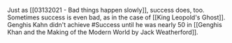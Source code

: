 Just as [[03132021 - Bad things happen slowly]], success does, too. Sometimes success is even bad, as in the case of [[King Leopold's Ghost]]. Genghis Kahn didn't achieve #Success until he was nearly 50 in [[Genghis Khan and the Making of the Modern World by Jack Weatherford]]. 